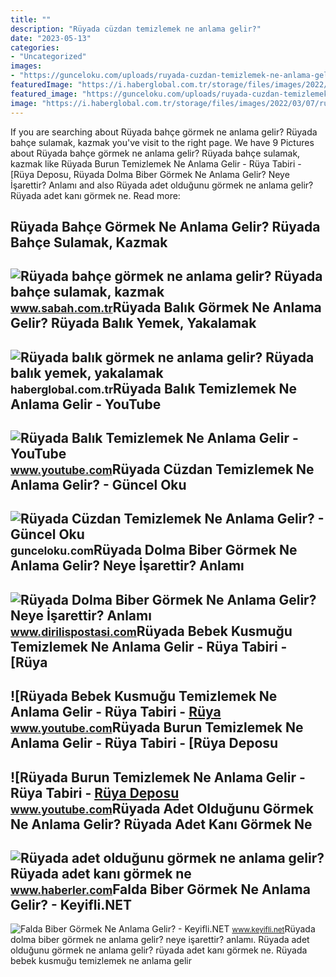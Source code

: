 ```yaml
---
title: ""
description: "Rüyada cüzdan temizlemek ne anlama gelir?"
date: "2023-05-13"
categories:
- "Uncategorized"
images:
- "https://gunceloku.com/uploads/ruyada-cuzdan-temizlemek-ne-anlama-gelir-623f0a614775d.jpg"
featuredImage: "https://i.haberglobal.com.tr/storage/files/images/2022/03/07/ruyada-balik-gormek-ne-anlama-gelir-ruyada-balik-yemek-yakalamak-temizlemek-tutmak-ne-demek-s82S.jpg"
featured_image: "https://gunceloku.com/uploads/ruyada-cuzdan-temizlemek-ne-anlama-gelir-623f0a614775d.jpg"
image: "https://i.haberglobal.com.tr/storage/files/images/2022/03/07/ruyada-balik-gormek-ne-anlama-gelir-ruyada-balik-yemek-yakalamak-temizlemek-tutmak-ne-demek-s82S.jpg"
---
```


If you are searching about Rüyada bahçe görmek ne anlama gelir? Rüyada bahçe sulamak, kazmak you've visit to the right page. We have 9 Pictures about Rüyada bahçe görmek ne anlama gelir? Rüyada bahçe sulamak, kazmak like Rüyada Burun Temizlemek Ne Anlama Gelir - Rüya Tabiri - \[Rüya Deposu, Rüyada Dolma Biber Görmek Ne Anlama Gelir? Neye İşarettir? Anlamı and also Rüyada adet olduğunu görmek ne anlama gelir? Rüyada adet kanı görmek ne. Read more:

Rüyada Bahçe Görmek Ne Anlama Gelir? Rüyada Bahçe Sulamak, Kazmak
-----------------------------------------------------------------

 ![Rüyada bahçe görmek ne anlama gelir? Rüyada bahçe sulamak, kazmak](https://iasbh.tmgrup.com.tr/1d629f/752/395/0/59/720/437?u=https://isbh.tmgrup.com.tr/sbh/2021/09/10/ruyada-bahce-gormek-ne-anlama-gelir-ruyada-bahce-sulamak-ne-demek-1631260924505.jpg) <small>www.sabah.com.tr</small>Rüyada Balık Görmek Ne Anlama Gelir? Rüyada Balık Yemek, Yakalamak
------------------------------------------------------------------

 ![Rüyada balık görmek ne anlama gelir? Rüyada balık yemek, yakalamak](https://i.haberglobal.com.tr/storage/files/images/2022/03/07/ruyada-balik-gormek-ne-anlama-gelir-ruyada-balik-yemek-yakalamak-temizlemek-tutmak-ne-demek-s82S.jpg) <small>haberglobal.com.tr</small>Rüyada Balık Temizlemek Ne Anlama Gelir - YouTube
-------------------------------------------------

 ![Rüyada Balık Temizlemek Ne Anlama Gelir - YouTube](https://i.ytimg.com/vi/ZxgnOb94P-g/maxresdefault.jpg?sqp=-oaymwEmCIAKENAF8quKqQMa8AEB-AHUBoAC4AOKAgwIABABGEwgWChlMA8=&rs=AOn4CLCUXByFPBnWqLrMRREtyHXGjGIFwA) <small>www.youtube.com</small>Rüyada Cüzdan Temizlemek Ne Anlama Gelir? - Güncel Oku
------------------------------------------------------

 ![Rüyada Cüzdan Temizlemek Ne Anlama Gelir? - Güncel Oku](https://gunceloku.com/uploads/ruyada-cuzdan-temizlemek-ne-anlama-gelir-623f0a614775d.jpg) <small>gunceloku.com</small>Rüyada Dolma Biber Görmek Ne Anlama Gelir? Neye İşarettir? Anlamı
-----------------------------------------------------------------

 ![Rüyada Dolma Biber Görmek Ne Anlama Gelir? Neye İşarettir? Anlamı](https://static.daktilo.com/sites/805/uploads/2021/05/10/ruyada-dolma-biber-gormek-ne-anlama-gelir-neye-isarettir-anlami-yorumu1.jpg) <small>www.dirilispostasi.com</small>Rüyada Bebek Kusmuğu Temizlemek Ne Anlama Gelir - Rüya Tabiri - \[Rüya
----------------------------------------------------------------------

 ![Rüyada Bebek Kusmuğu Temizlemek Ne Anlama Gelir - Rüya Tabiri - [Rüya](https://i.ytimg.com/vi/h27SBM9mBh8/maxresdefault.jpg?sqp=-oaymwEmCIAKENAF8quKqQMa8AEB-AHUBoAC4AOKAgwIABABGDYgTyhyMA8=&rs=AOn4CLD77esWwOcj-BbhNw2Kjan2GeArkg) <small>www.youtube.com</small>Rüyada Burun Temizlemek Ne Anlama Gelir - Rüya Tabiri - \[Rüya Deposu
---------------------------------------------------------------------

 ![Rüyada Burun Temizlemek Ne Anlama Gelir - Rüya Tabiri - [Rüya Deposu](https://i.ytimg.com/vi/jXsikMH6qm8/maxresdefault.jpg?sqp=-oaymwEmCIAKENAF8quKqQMa8AEB-AHUBoAC4AOKAgwIABABGDUgTyhyMA8=&rs=AOn4CLD5GJ7oGr9MfxRjFhd5F4YkTIeiOQ) <small>www.youtube.com</small>Rüyada Adet Olduğunu Görmek Ne Anlama Gelir? Rüyada Adet Kanı Görmek Ne
-----------------------------------------------------------------------

 ![Rüyada adet olduğunu görmek ne anlama gelir? Rüyada adet kanı görmek ne](https://i.hbrcdn.com/haber/2020/10/22/ruyada-adet-oldugunu-gormek-ne-anlama-gelir-13685251_7258_amp.jpg) <small>www.haberler.com</small>Falda Biber Görmek Ne Anlama Gelir? - Keyifli.NET
-------------------------------------------------

 ![Falda Biber Görmek Ne Anlama Gelir? - Keyifli.NET](https://www.keyifli.net/wp-content/uploads/2022/12/falda-biber-gormek.png) <small>www.keyifli.net</small>Rüyada dolma biber görmek ne anlama gelir? neye i̇şarettir? anlamı. Rüyada adet olduğunu görmek ne anlama gelir? rüyada adet kanı görmek ne. Rüyada bebek kusmuğu temizlemek ne anlama gelir
